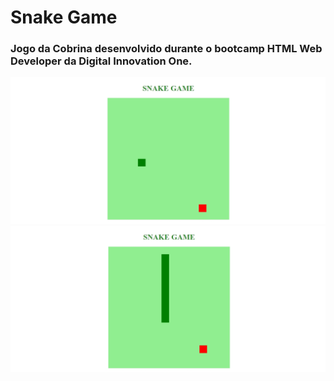 # Snake Game
### Jogo da Cobrina desenvolvido durante o bootcamp HTML Web Developer da Digital Innovation One.

![Screenshot](./img/snake1.jpg)
![Screenshot](./img/snake2.jpg)

